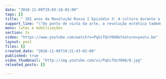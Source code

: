 ```yaml
---
date: "2018-11-09T19:03:18-02:00"
tags: []
title: " 101 anos da Revolução Russa I Episódio 3: A cultura durante a Revolução Russa"
support_line: "\"Do ponto de vista da arte, a revolução estética também significou um marco na história do século XX. Toda produção estética, artística foi influenciada pela produção desenvolvida durante a URSS.”\n"
menu: lutas e mobilizações
section: tv
video: "https://www.youtube.com/watch?v=PqGifQsYO60&feature=youtu.be"
layout: post
files: []
created_date: "2018-11-09T19:21:43-02:00"
published: true
video_thumbnail: "http://img.youtube.com/vi/PqGifQsYO60/0.jpg"
releated_posts: []

---
```

